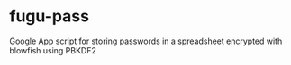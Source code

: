 fugu-pass
=========

Google App script for storing passwords in a spreadsheet encrypted with blowfish using PBKDF2
